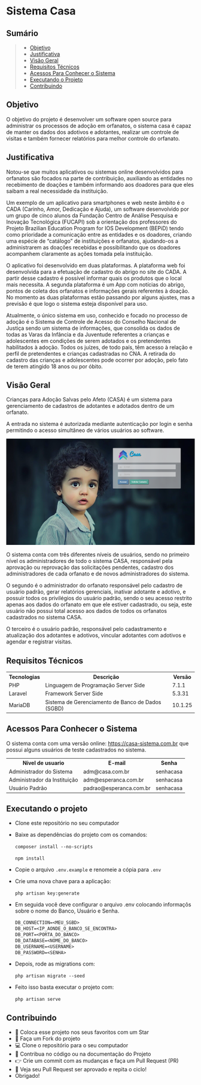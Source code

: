 # Sistema Casa

## Sumário

> * [Objetivo](#objetivo)
> * [Justificativa](#justificativa)
> * [Visão Geral](#visão-geral)
> * [Requisitos Técnicos](#requisitos-técnicos)
> * [Acessos Para Conhecer o Sistema](#acessos-para-conhecer-o-sistema)
> * [Executando o Projeto](#executando-o-projeto)
> * [Contribuindo](#contribuindo)

## Objetivo

O objetivo do projeto é desenvolver um software open source para administrar os processos de adoção em orfanatos, o sistema casa é capaz de manter os dados dos adotivos e adotantes, realizar um controle de visitas e também fornecer relatórios para melhor controle do orfanato.

## Justificativa

Notou-se que muitos aplicativos ou sistemas online desenvolvidos para orfanatos são focados na parte de contribuição, auxiliando as entidades no recebimento de doações e também informando aos doadores para que eles saibam a real necessidade da instituição.

Um exemplo de um aplicativo para smartphones e web neste âmbito é o CADA (Carinho, Amor, Dedicação e Ajuda), um software desenvolvido por um grupo de cinco alunos da  Fundação Centro de Análise Pesquisa e Inovação Tecnológica (FUCAPI) sob a orientação dos professores do Projeto Brazilian Education Program for IOS Development (BEPiD) tendo como prioridade a comunicação entre as entidades e os doadores, criando uma espécie de “catálogo” de instituições e orfanatos, ajudando-os a administrarem as doações recebidas e possibilitando que os doadores acompanhem claramente as ações tomada pela instituição.

O aplicativo foi desenvolvido em duas plataformas. A plataforma web foi desenvolvida para a efetuação de cadastro do abrigo no site do CADA. A partir desse cadastro é possível informar quais os produtos que o local mais necessita. A segunda plataforma é um App com notícias do abrigo, pontos de coleta dos orfanatos e informações gerais referentes à doação. No momento as duas plataformas estão passando por alguns ajustes, mas a previsão é que logo o sistema esteja disponível para uso.

Atualmente, o único sistema em uso, conhecido e focado no processo de adoção é o Sistema de Controle de Acesso do Conselho Nacional de Justiça  sendo um sistema de informações, que consolida os dados de todas as Varas da Infância e da Juventude referentes a crianças e adolescentes em condições de serem adotados e os pretendentes habilitados à adoção.
Todos os juízes, de todo país, têm acesso à relação e perfil de pretendentes e crianças cadastradas no CNA. A retirada do cadastro das crianças e adolescentes pode ocorrer por adoção, pelo fato de terem atingido 18 anos ou por óbito.

## Visão Geral

Crianças para Adoção Salvas pelo Afeto (CASA) é um sistema para gerenciamento de cadastros de adotantes e adotados dentro de um orfanato.

A entrada no sistema é autorizada mediante autenticação por login e senha permitindo o acesso simultâneo de vários usuários ao software.

![Tela de Login](public/img/tela-login.png)

O sistema conta com três diferentes níveis de usuários, sendo no primeiro nível os administradores de todo o sistema CASA, responsável pela aprovação ou reprovação das solicitações pendentes, cadastro dos administradores de cada orfanato e de novos administradores do sistema.

O segundo é o administrador do orfanato responsável pelo cadastro de usuário padrão, gerar relatórios gerenciais, inativar adotante e adotivo, e possuir todos os privilégios do usuário padrão, sendo o seu acesso restrito apenas aos dados do orfanato em que ele estiver cadastrado, ou seja, este usuário não possui total acesso aos dados de todos os orfanatos cadastrados no sistema CASA.

O terceiro é o usuário padrão, responsável pelo cadastramento e atualização dos adotantes e adotivos, vincular adotantes com adotivos e agendar e registrar visitas.

## Requisitos Técnicos

<table style="width:100%">
  <tr>
    <th>Tecnologias</th>
    <th>Descrição</th>
    <th>Versão</th>
  </tr>
  <tr>
    <td>PHP</td>
    <td>Linguagem de Programação Server Side</td>
    <td>7.1.1</td>
  </tr>
  <tr>
    <td>Laravel</td>
    <td>Framework Server Side</td>
    <td>5.3.31</td>
  </tr>
  <tr>
    <td>MariaDB</td>
    <td>Sistema de Gerenciamento de Banco de Dados (SGBD)</td>
    <td>10.1.25</td>
  </tr>
</table>


## Acessos Para Conhecer o Sistema

O sistema conta com uma versão online: https://casa-sistema.com.br que possui alguns usuários de teste cadastrados no sistema.

<table style="width:100%">
  <tr>
    <th>Nível de usuario</th>
    <th>E-mail</th>
    <th>Senha</th>
  </tr>
  <tr>
    <td>Administrador do Sistema</td>
    <td>adm@casa.com.br</td>
    <td>senhacasa</td>
  </tr>
  <tr>
    <td>Administrador da Instituição</td>
    <td>adm@esperanca.com.br</td>
    <td>senhacasa</td>
  </tr>
  <tr>
    <td>Usuário Padrão</td>
    <td>padrao@esperanca.com.br</td>
    <td>senhacasa</td>
  </tr>
</table>

## Executando o projeto

- Clone este repositório no seu computador
- Baixe as dependências do projeto com os comandos:

  `composer install --no-scripts`

  `npm install`

- Copie o arquivo `.env.example` e renomeie a cópia para `.env`
- Crie uma nova chave para a aplicação:

  `php artisan key:generate`

- Em seguida você deve configurar o arquivo .env colocando informaçõs sobre o nome do Banco, Usuário e Senha.

  ```
  DB_CONNECTION=<MEU_SGBD>
  DB_HOST=<IP_AONDE_O_BANCO_SE_ENCONTRA>
  DB_PORT=<PORTA_DO_BANCO>
  DB_DATABASE=<NOME_DO_BANCO>
  DB_USERNAME=<USERNAME>
  DB_PASSWORD=<SENHA>
  ```

- Depois, rode as migrations com:

  `php artisan migrate --seed`

- Feito isso basta executar o projeto com:

  `php artisan serve`

## Contribuindo

- :star2: Coloca esse projeto nos seus favoritos com um Star
- :fork_and_knife: Faça um Fork do projeto
- :computer: Clone o repositório para o seu computador
- :wrench: Contribua no código ou na documentação do Projeto
- :point_right: Crie um commit com as mudanças e faça um Pull Request (PR)
- :tada: Veja seu Pull Request ser aprovado e repita o ciclo!
- Obrigado!
